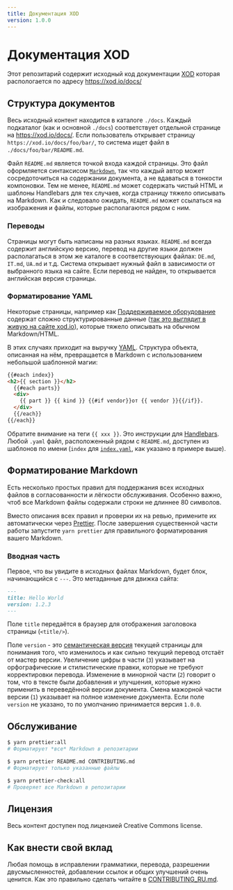```yaml
---
title: Документация XOD
version: 1.0.0
---
```


# Документация XOD

Этот репозитарий содержит исходный код документации [XOD](https://github.com/xodio/xod/) которая распологается по адресу https://xod.io/docs/

## Структура документов

Весь исходный контент находится в каталоге `./docs`. Каждый подкаталог (как и основной `./docs`) соответствует отдельной странице на https://xod.io/docs/. Если пользователь открывает страницу `https://xod.io/docs/foo/bar/`, то система ищет файл в `./docs/foo/bar/README.md`.

Файл `README.md` является точкой входа каждой страницы. Это файл оформляется синтаксисом [`Markdown`](https://www.markdownguide.org/), так что каждый автор может сосредоточиться на содержании документа, а не вдаваться в тонкости компоновки. Тем не менее, `README.md` может содержать чистый HTML и шаблоны Handlebars для тех случаев, когда страницу тяжело описывать на Markdown. Как и следовало ожидать, `README.md` может ссылаться на изображения и файлы, которые располагаются рядом с ним.

### Переводы

Страницы могут быть написаны на разных языках. `README.md` всегда содержит английскую версию, перевод на другие языки должен располагаться в этом же каталоге в соответствующих файлах: `DE.md`, `IT.md`, `UA.md` и т.д. Система открывает нужный файл в зависимости от выбранного языка на сайте. Если перевод не найден, то открывается английская версия страницы.

### Форматирование YAML

Некоторые страницы, например как [Поддерживаемое оборудование](./docs/reference/supported-hardware) содержат сложно структурированные данные ([так это выглядит в живую на сайте xod.io](https://xod.io/docs/reference/supported-hardware/)), которые тяжело описывать на обычном Markdown/HTML.

В этих случаях приходит на выручку [YAML](https://en.wikipedia.org/wiki/YAML). Структура объекта, описанная на нём, превращается в Markdown с использованием небольшой шаблонной магии:

```html
{{#each index}}
<h2>{{ section }}</h2>
  {{#each parts}}
  <div>
    {{ part }} {{ kind }} {{#if vendor}}от {{ vendor }}{{/if}}.
  </div>
  {{/each}}
{{/each}}
```

Обратите внимание на теги `{{ xxx }}`. Это инструкции для [Handlebars](https://handlebarsjs.com/). Любой `.yaml` файл, расположенный рядом с `README.md`, доступен из шаблонов по имени (`index` для [`index.yaml`](./docs/reference/supported-hardware/index.yaml), как указано в примере выше).

## Форматирование Markdown

Есть несколько простых правил для поддержания всех исходных файлов в согласованности и лёгкости обслуживания. Особенно важно, чтоб все Markdown файлы содержали строки не длиннее 80 символов.

Вместо описания всех правил и проверки их на ревью, примените их автоматически через [Prettier](https://prettier.io/). После завершения существенной части работы запустите `yarn prettier` для правильного форматирования вашего Markdown.

### Вводная часть

Первое, что вы увидите в исходных файлах Markdown, будет блок, начинающийся с `---`. Это метаданные для движка сайта:

```Markdown
---
title: Hello World
version: 1.2.3
---
```

Поле `title` передаётся в браузер для отображения заголовока страницы (`<title/>`).

Поле `version` - это [семантическая версия](https://semver.org/) текущей страницы для понимания того, что изменилось и как сильно текущий перевод отстаёт от мастер версии. Увеличение цифры в части (`3`) указывает на орфографические и стилистические правки, которые не требуют корректировки перевода. Изменение в минорной части (`2`) говорит о том, что в тексте были добавления и улучшения, которые нужно применить в переведённой версии документа. Смена мажорной части версии (`1`) указывает на полное изменение документа. Если поле `version` не указано, то по умолчанию принимается версия `1.0.0`.

## Обслуживание

```bash
$ yarn prettier:all
# Форматирует *все* Markdown в репозитарии

$ yarn prettier README.md CONTRIBUTING.md
# Форматирует только указанные файлы

$ yarn prettier-check:all
# Проверяет все Markdown в репозитарии
```

## Лицензия

Весь контент доступен под лицензией Creative Commons license.

## Как внести свой вклад

Любая помощь в исправлении грамматики, перевода, разрешении двусмысленностей, добавлении ссылок и общих улучшений очень ценится. Как это правильно сделать читайте в [CONTRIBUTING_RU.md](./CONTRIBUTING_RU.md).
